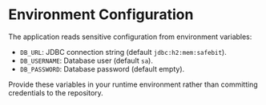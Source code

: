 # Environment Configuration

The application reads sensitive configuration from environment variables:

- `DB_URL`: JDBC connection string (default `jdbc:h2:mem:safebit`).
- `DB_USERNAME`: Database user (default `sa`).
- `DB_PASSWORD`: Database password (default empty).

Provide these variables in your runtime environment rather than committing
credentials to the repository.
